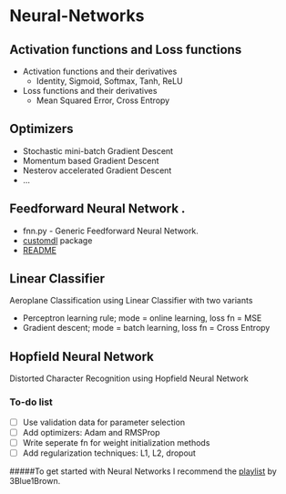 # Neural-Networks

## Activation functions and Loss functions
 * Activation functions and their derivatives
     * Identity, Sigmoid, Softmax, Tanh, ReLU
 * Loss functions and their derivatives
     * Mean Squared Error, Cross Entropy   
 
## Optimizers
* Stochastic mini-batch Gradient Descent
* Momentum based Gradient Descent
* Nesterov accelerated Gradient Descent
* ...

## Feedforward Neural Network   . 
* fnn.py - Generic Feedforward Neural Network.
* [customdl](https://pypi.org/project/customdl/) package
* [README](https://github.com/Taarak9/Neural-Networks/tree/master/Feedforward%20Neural%20Network)

## Linear Classifier          
Aeroplane Classification using Linear Classifier with two variants
* Perceptron learning rule; mode = online learning, loss fn =  MSE
* Gradient descent; mode = batch learning, loss fn = Cross Entropy

## Hopfield Neural Network   
Distorted Character Recognition using Hopfield Neural Network    

### To-do list
* [ ] Use validation data for parameter selection
* [ ] Add optimizers: Adam and RMSProp
* [ ] Write seperate fn for weight initialization methods
* [ ] Add regularization techniques: L1, L2, dropout
                         
#####To get started with Neural Networks I recommend the [playlist](https://youtube.com/playlist?list=PLZHQObOWTQDNU6R1_67000Dx_ZCJB-3pi) by 3Blue1Brown.

